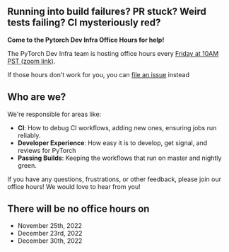 ## Running into build failures? PR stuck? Weird tests failing? CI mysteriously red?

**Come to the Pytorch Dev Infra Office Hours for help!**
 
The PyTorch Dev Infra team is hosting office hours every [Friday at 10AM PST (zoom link)](https://fb.zoom.us/j/95506875334?pwd=cnRzTU00Wk05dkEzL3ZqVnFRVzVhZz09#success).

If those hours don't work for you, you can [file an issue](https://fb.workplace.com/groups/pytorch.oss.dev) instead

## Who are we? 

We're responsible for areas like:
- **CI**: How to debug CI workflows, adding new ones, ensuring jobs run reliably.
- **Developer Experience**: How easy it is to develop, get signal, and reviews for PyTorch
- **Passing Builds**: Keeping the workflows that run on master and nightly green.

If you have any questions, frustrations, or other feedback, please join our office hours!  We would love to hear from you!

## There will be no office hours on
- November 25th, 2022
- December 23rd, 2022
- December 30th, 2022